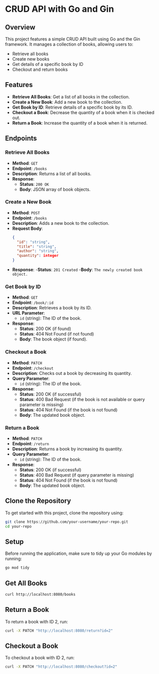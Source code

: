 # CRUD API with Go and Gin

## Overview

This project features a simple CRUD API built using Go and the Gin framework. It manages a collection of books, allowing users to:

- Retrieve all books
- Create new books
- Get details of a specific book by ID
- Checkout and return books

## Features

- **Retrieve All Books**: Get a list of all books in the collection.
- **Create a New Book**: Add a new book to the collection.
- **Get Book by ID**: Retrieve details of a specific book by its ID.
- **Checkout a Book**: Decrease the quantity of a book when it is checked out.
- **Return a Book**: Increase the quantity of a book when it is returned.

## Endpoints

### Retrieve All Books

- **Method**: `GET`
- **Endpoint**: `/books`
- **Description**: Returns a list of all books.
- **Response**:
  - **Status**: `200 OK`
  - **Body**: JSON array of book objects.

### Create a New Book

- **Method**: `POST`
- **Endpoint**: `/books`
- **Description**: Adds a new book to the collection.
- **Request Body**:
  ```json
  {
    "id": "string",
    "title": "string",
    "author": "string",
    "quantity": integer
  }
  ```
- **Response**:
  -**Status**: `201 Created`
  -**Body**: `The newly created book object.`
  
### Get Book by ID
- **Method**: `GET`
- **Endpoint**: `/book/:id`
- **Description**: Retrieves a book by its ID.
- **URL Parameter**:
  - `id` (string): The ID of the book.
- **Response**:
  - **Status**: 200 OK (if found)
  - **Status**: 404 Not Found (if not found)
  - **Body**: The book object (if found).

### Checkout a Book
- **Method**: `PATCH`
- **Endpoint**: `/checkout`
- **Description**: Checks out a book by decreasing its quantity.
- **Query Parameter**:
  - `id` (string): The ID of the book.
- **Response**:
  - **Status**: 200 OK (if successful)
  - **Status**: 400 Bad Request (if the book is not available or query parameter is missing)
  - **Status**: 404 Not Found (if the book is not found)
  - **Body**: The updated book object.

### Return a Book
- **Method**: `PATCH`
- **Endpoint**: `/return`
- **Description**: Returns a book by increasing its quantity.
- **Query Parameter**:
  - `id` (string): The ID of the book.
- **Response**:
  - **Status**: 200 OK (if successful)
  - **Status**: 400 Bad Request (if query parameter is missing)
  - **Status**: 404 Not Found (if the book is not found)
  - **Body**: The updated book object.
## Clone the Repository

To get started with this project, clone the repository using:

```bash
git clone https://github.com/your-username/your-repo.git
cd your-repo
``` 

## Setup

Before running the application, make sure to tidy up your Go modules by running:

```bash
go mod tidy
```
## Get All Books
```bash
curl http://localhost:8080/books
```
## Return a Book
To return a book with ID 2, run:
```bash
curl -X PATCH "http://localhost:8080/return?id=2"
```
## Checkout a Book
To checkout a book with ID 2, run:
```bash
curl -X PATCH "http://localhost:8080/checkout?id=2"
```
